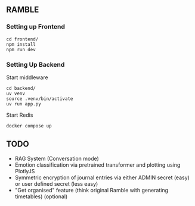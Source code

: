 ## RAMBLE

### Setting up Frontend

```
cd frontend/
npm install
npm run dev
```

### Setting Up Backend

Start middleware
```
cd backend/
uv venv
source .venv/bin/activate
uv run app.py
```

Start Redis
```
docker compose up
```


## TODO 
- RAG System (Conversation mode)
- Emotion classification via pretrained transformer and plotting using PlotlyJS
- Symmetric encryption of journal entries via either ADMIN secret (easy) or user defined secret (less easy)
- "Get organised" feature (think original Ramble with generating timetables) (optional)
